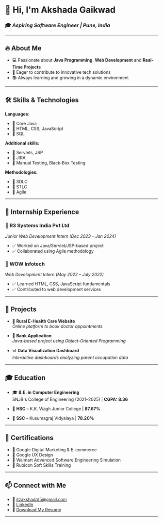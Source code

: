 # 👋 Hi, I'm **Akshada Gaikwad**

### 🎓 *Aspiring Software Engineer | Pune, India*

---

## 🔥 About Me

- 💻 Passionate about  **Java Programming**, **Web Development**  and **Real-Time Projects**
- 🚀 Eager to contribute to innovative tech solutions
- 📚 Always learning and growing in a dynamic environment

---

## 🛠️ **Skills & Technologies**

**Languages:**  
- 🔹 Core Java  
- 🔹 HTML, CSS, JavaScript  
- 🔹 SQL  

**Additional skills:**  
- 🔹 Servlets, JSP  
- 🔹 JIRA  
- 🔹 Manual Testing, Black-Box Testing  

**Methodologies:**  
- 🔹 SDLC  
- 🔹 STLC  
- 🔹 Agile

---

## 💼 **Internship Experience**

### 🏢 **R3 Systems India Pvt Ltd**  
*Junior Web Development Intern (Dec 2023 – Jan 2024)*  
- ✅ Worked on Java/Servlet/JSP-based project  
- ✅ Collaborated using Agile methodology  

### 🏢 **WOW Infotech**  
*Web Development Intern (May 2022 – July 2022)*  
- ✅ Learned HTML, CSS, JavaScript fundamentals  
- ✅ Contributed to web development services

---

## 📂 **Projects**

- 🏥 **Rural E-Health Care Website**  
  *Online platform to book doctor appointments*

- 🏦 **Bank Application**  
  *Java-based project using Object-Oriented Programming*

- 📊 **Data Visualization Dashboard**  
  *Interactive dashboards analyzing parent occupation data*

---

## 🎓 **Education**

- 🎓 **B.E. in Computer Engineering**  
  SNJB's College of Engineering (2021–2025) | **CGPA: 8.36**

- 🏫 **HSC** – K.K. Wagh Junior College | **87.67%**

- 🏫 **SSC** – Kusumagraj Vidyalaya | **78.20%**

---

## 🧾 **Certifications**

- 🏅 Google Digital Marketing & E-commerce  
- 🏅 Google UX Design  
- 🏅 Walmart Advanced Software Engineering Simulation  
- 🏅 Rubicon Soft Skills Training

---

## 📫 **Connect with Me**

- 📧 [itzakshada15@gmail.com](mailto:itzakshada15@gmail.com)  
- 🔗 [LinkedIn]([https://www.linkedin.com/in/akshada-gaikwad](https://www.linkedin.com/in/akshada-gaikwad-366797290?utm_source=share&utm_campaign=share_via&utm_content=profile&utm_medium=android_app))  
- 📄 [Download My Resume](./AkshadaGaikwad9209061252.pdf)

---

